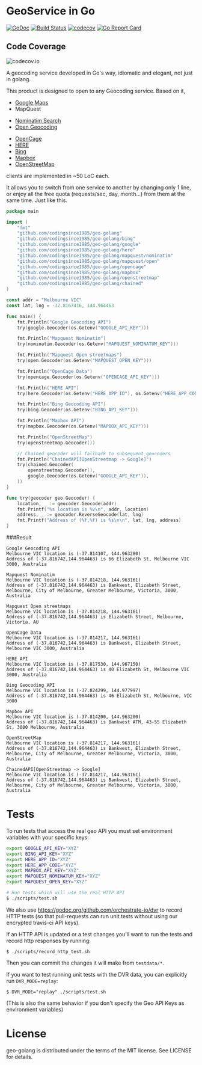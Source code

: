 GeoService in Go
==
[![GoDoc](https://godoc.org/github.com/codingsince1985/geo-golang?status.svg)](https://godoc.org/github.com/codingsince1985/geo-golang) [![Build Status](https://travis-ci.org/codingsince1985/geo-golang.svg?branch=master)](https://travis-ci.org/codingsince1985/geo-golang)
[![codecov](https://codecov.io/gh/codingsince1985/geo-golang/branch/master/graph/badge.svg)](https://codecov.io/gh/codingsince1985/geo-golang)
[![Go Report Card](https://goreportcard.com/badge/codingsince1985/geo-golang)](https://goreportcard.com/report/codingsince1985/geo-golang)


## Code Coverage
![codecov.io](https://codecov.io/gh/codingsince1985/geo-golang/branch/master/graphs/tree.svg)

A geocoding service developed in Go's way, idiomatic and elegant, not just in golang.

This product is designed to open to any Geocoding service. Based on it,
+ [Google Maps](https://developers.google.com/maps/documentation/geocoding/)
+ MapQuest
 - [Nominatim Search](http://open.mapquestapi.com/nominatim/)
 - [Open Geocoding](http://open.mapquestapi.com/geocoding/)
+ [OpenCage](http://geocoder.opencagedata.com/api.html)
+ [HERE](https://developer.here.com/rest-apis/documentation/geocoder)
+ [Bing](https://msdn.microsoft.com/en-us/library/ff701715.aspx)
+ [Mapbox](https://www.mapbox.com/developers/api/geocoding/)
+ [OpenStreetMap](https://wiki.openstreetmap.org/wiki/Nominatim)

clients are implemented in ~50 LoC each.

It allows you to switch from one service to another by changing only 1 line, or enjoy all the free quota (requests/sec, day, month...) from them at the same time. Just like this.

```go
package main

import (
	"fmt"
	"github.com/codingsince1985/geo-golang"
	"github.com/codingsince1985/geo-golang/bing"
	"github.com/codingsince1985/geo-golang/google"
	"github.com/codingsince1985/geo-golang/here"
	"github.com/codingsince1985/geo-golang/mapquest/nominatim"
	"github.com/codingsince1985/geo-golang/mapquest/open"
	"github.com/codingsince1985/geo-golang/opencage"
	"github.com/codingsince1985/geo-golang/mapbox"
	"github.com/codingsince1985/geo-golang/openstreetmap"
	"github.com/codingsince1985/geo-golang/chained"
)

const addr = "Melbourne VIC"
const lat, lng = -37.8167416, 144.964463

func main() {
	fmt.Println("Google Geocoding API")
	try(google.Geocoder(os.Getenv("GOOGLE_API_KEY")))

	fmt.Println("Mapquest Nominatim")
	try(nominatim.Geocoder(os.Getenv("MAPQUEST_NOMINATUM_KEY")))

	fmt.Println("Mapquest Open streetmaps")
	try(open.Geocoder(os.Getenv("MAPQUEST_OPEN_KEY")))

	fmt.Println("OpenCage Data")
	try(opencage.Geocoder(os.Getenv("OPENCAGE_API_KEY")))

	fmt.Println("HERE API")
	try(here.Geocoder(os.Getenv("HERE_APP_ID"), os.Getenv("HERE_APP_CODE"), RADIUS))

	fmt.Println("Bing Geocoding API")
	try(bing.Geocoder(os.Getenv("BING_API_KEY")))

	fmt.Println("Mapbox API")
	try(mapbox.Geocoder(os.Getenv("MAPBOX_API_KEY")))

	fmt.Println("OpenStreetMap")
	try(openstreetmap.Geocoder())

	// Chained geocoder will fallback to subsequent geocoders
	fmt.Println("ChainedAPI[OpenStreetmap -> Google]")
	try(chained.Geocoder(
		openstreetmap.Geocoder(),
		google.Geocoder(os.Getenv("GOOGLE_API_KEY")),
	))
}

func try(geocoder geo.Geocoder) {
	location, _ := geocoder.Geocode(addr)
	fmt.Printf("%s location is %v\n", addr, location)
	address, _ := geocoder.ReverseGeocode(lat, lng)
	fmt.Printf("Address of (%f,%f) is %s\n\n", lat, lng, address)
}
```
###Result
```
Google Geocoding API
Melbourne VIC location is (-37.814107, 144.963280)
Address of (-37.816742,144.964463) is 66 Elizabeth St, Melbourne VIC 3000, Australia

Mapquest Nominatim
Melbourne VIC location is (-37.814218, 144.963161)
Address of (-37.816742,144.964463) is Bankwest, Elizabeth Street, Melbourne, City of Melbourne, Greater Melbourne, Victoria, 3000, Australia

Mapquest Open streetmaps
Melbourne VIC location is (-37.814218, 144.963161)
Address of (-37.816742,144.964463) is Elizabeth Street, Melbourne, Victoria, AU

OpenCage Data
Melbourne VIC location is (-37.814217, 144.963161)
Address of (-37.816742,144.964463) is Bankwest, Elizabeth Street, Melbourne VIC 3000, Australia

HERE API
Melbourne VIC location is (-37.817530, 144.967150)
Address of (-37.816742,144.964463) is 40 Elizabeth St, Melbourne VIC 3000, Australia

Bing Geocoding API
Melbourne VIC location is (-37.824299, 144.977997)
Address of (-37.816742,144.964463) is 46 Elizabeth St, Melbourne, VIC 3000

Mapbox API
Melbourne VIC location is (-37.814200, 144.963200)
Address of (-37.816742,144.964463) is Bankwest ATM, 43-55 Elizabeth St, 3000 Melbourne, Australia

OpenStreetMap
Melbourne VIC location is (-37.814217, 144.963161)
Address of (-37.816742,144.964463) is Bankwest, Elizabeth Street, Melbourne, City of Melbourne, Greater Melbourne, Victoria, 3000, Australia

ChainedAPI[OpenStreetmap -> Google]
Melbourne VIC location is (-37.814217, 144.963161)
Address of (-37.816742,144.964463) is Bankwest, Elizabeth Street, Melbourne, City of Melbourne, Greater Melbourne, Victoria, 3000, Australia
```

Tests
==
To run tests that access the real geo API you must set environment variables with your specific keys:

```bash
export GOOGLE_API_KEY="XYZ"
export BING_API_KEY="XYZ"
export HERE_APP_ID="XYZ"
export HERE_APP_CODE="XYZ"
export MAPBOX_API_KEY="XYZ"
export MAPQUEST_NOMINATUM_KEY="XYZ"
export MAPQUEST_OPEN_KEY="XYZ"

# Run tests which will use the real HTTP API
$ ./scripts/test.sh
```

We also use https://godoc.org/github.com/orchestrate-io/dvr to record HTTP tests (so that pull-requests can run unit tests without using our encrypted travis-ci API keys).

If an HTTP API is updated or a test changes you'll want to run the tests and record http responses by running:

`$ ./scripts/record_http_test.sh`

Then you can commit the changes it will make from `testdata/*`.

If you want to test running unit tests with the DVR data, you can explicitly run `DVR_MODE=replay`:

`$ DVR_MODE="replay" ./scripts/test.sh`

(This is also the same behavior if you don't specify the Geo API Keys as environment variables)


License
==
geo-golang is distributed under the terms of the MIT license. See LICENSE for details.
